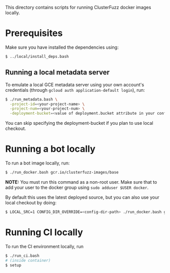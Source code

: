 This directory contains scripts for running ClusterFuzz docker images locally.

# Prerequisites

Make sure you have installed the dependencies using:
```bash
$ ../local/install_deps.bash
```

## Running a local metadata server
To emulate a local GCE metadata server using your own account's credentials
(through `gcloud auth application-default login`), run:

```bash
$ ./run_metadata.bash \
  -project-id=<your-project-name> \
  -project-num=<your-project-num> \
  -deployment-bucket=<value of deployment.bucket attribute in your config-dir/project.yaml>
```

You can skip specifying the deployment-bucket if you plan to use local checkout.

# Running a bot locally

To run a bot image locally, run:

```bash
$ ./run_docker.bash gcr.io/clusterfuzz-images/base
```

**NOTE:** You must run this command as a non-root user. Make sure that to add your user to the
docker group using `sudo adduser $USER docker`.

By default this uses the latest deployed source, but you can also use your local
checkout by doing:

```bash
$ LOCAL_SRC=1 CONFIG_DIR_OVERRIDE=<config-dir-path> ./run_docker.bash gcr.io/clusterfuzz-images/base
```

# Running CI locally
To run the CI environment locally, run

```bash
$ ./run_ci.bash
# (inside container)
$ setup
```

